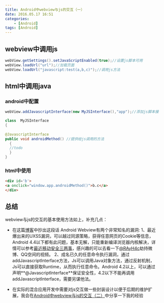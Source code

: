 ```yaml
---
title: Android中webview与js的交互（一）
date: 2016.05.17 16:51
categories: 
    - [Android]
tags: [Android]
---
```


## webview中调用js
``` java
webView.getSettings().setJavaScriptEnabled(true);//设置js脚本可用
webView.loadUrl("url");//加载页面
webView.loadUrl("javascript:test(a,b,c)");//调用js方法
```
<!-- more -->
## html中调用java
### android中配置
``` java
webView.addJavascriptInterface(new MyJSInterface(),"app");//添加js脚本接口

class  MyJSInterface
{   
 
@JavascriptInterface
public void androidMethod() //提供给js调用的方法
  {
  //todo    
  }
}
```
### html中使用
``` HTML
<div id='b'>
<a onclick="window.app.androidMethod()">b.c</a>
</div>
```
## 总结
  webview与js的交互的基本使用方法如上，补充几点：
- 在这篇[博客](http://jiajixin.cn/2014/09/16/webview-js-safety/)中抄出这段话 
Android Webview有两个非常知名的漏洞:
1、最近爆出来的UXSS漏洞，可以越过同源策略，获得任意网页的Cookie等信息，Android 4.4以下都有此问题，基本无解，只能重新编译浏览器内核解决，详情可以参考[最近移动安全三两事](http://zhuanlan.zhihu.com/fooying/19840752)，感兴趣的可以去看一下[@RAyH4c](http://weibo.com/rayh4c)劫持微博、QQ空间的视频。
2、成名已久的任意命令执行漏洞，通过addJavascriptInterface方法，Js可以调用Java对象方法，通过反射机制，Js可以直接获取Runtime，从而执行任意命令。Android 4.2以上，可以通过声明**@JavascriptInterface**保证安全性，4.2以下不能再调用addJavascriptInterface，需要另谋他法。

- 在实际的混合应用开发中需要对js交互做一些封装设计以便于后期的维护扩展，我会在[Android中webview与js的交互（二）](http://www.jianshu.com/p/cafd518e3aae)中分享一下我的经验
